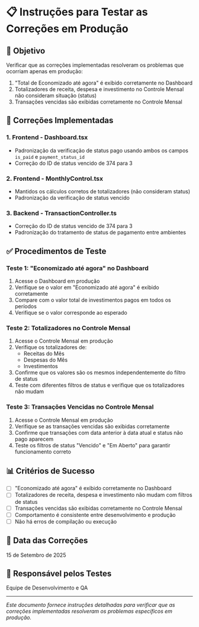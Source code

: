 # 📋 Instruções para Testar as Correções em Produção

## 🎯 Objetivo
Verificar que as correções implementadas resolveram os problemas que ocorriam apenas em produção:

1. "Total de Economizado até agora" é exibido corretamente no Dashboard
2. Totalizadores de receita, despesa e investimento no Controle Mensal não consideram situação (status)
3. Transações vencidas são exibidas corretamente no Controle Mensal

## 🔧 Correções Implementadas

### 1. Frontend - Dashboard.tsx
- Padronização da verificação de status pago usando ambos os campos `is_paid` e `payment_status_id`
- Correção do ID de status vencido de 374 para 3

### 2. Frontend - MonthlyControl.tsx
- Mantidos os cálculos corretos de totalizadores (não consideram status)
- Padronização da verificação de status vencido

### 3. Backend - TransactionController.ts
- Correção do ID de status vencido de 374 para 3
- Padronização do tratamento de status de pagamento entre ambientes

## ✅ Procedimentos de Teste

### Teste 1: "Economizado até agora" no Dashboard
1. Acesse o Dashboard em produção
2. Verifique se o valor em "Economizado até agora" é exibido corretamente
3. Compare com o valor total de investimentos pagos em todos os períodos
4. Verifique se o valor corresponde ao esperado

### Teste 2: Totalizadores no Controle Mensal
1. Acesse o Controle Mensal em produção
2. Verifique os totalizadores de:
   - Receitas do Mês
   - Despesas do Mês
   - Investimentos
3. Confirme que os valores são os mesmos independentemente do filtro de status
4. Teste com diferentes filtros de status e verifique que os totalizadores não mudam

### Teste 3: Transações Vencidas no Controle Mensal
1. Acesse o Controle Mensal em produção
2. Verifique se as transações vencidas são exibidas corretamente
3. Confirme que transações com data anterior à data atual e status não pago aparecem
4. Teste os filtros de status "Vencido" e "Em Aberto" para garantir funcionamento correto

## 📊 Critérios de Sucesso

- [ ] "Economizado até agora" é exibido corretamente no Dashboard
- [ ] Totalizadores de receita, despesa e investimento não mudam com filtros de status
- [ ] Transações vencidas são exibidas corretamente no Controle Mensal
- [ ] Comportamento é consistente entre desenvolvimento e produção
- [ ] Não há erros de compilação ou execução

## 📅 Data das Correções
15 de Setembro de 2025

## 👥 Responsável pelos Testes
Equipe de Desenvolvimento e QA

---
*Este documento fornece instruções detalhadas para verificar que as correções implementadas resolveram os problemas específicos em produção.*